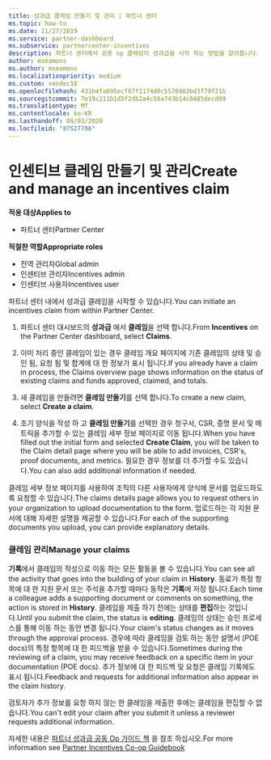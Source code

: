 ```yaml
---
title: 성과급 클레임 만들기 및 관리 | 파트너 센터
ms.topic: how-to
ms.date: 11/27/2019
ms.service: partner-dashboard
ms.subservice: partnercenter-incentives
description: 파트너 센터에서 공동 op 클레임의 성과급을 시작 하는 방법을 알아봅니다. 기록에서 클레임의 작성으로 이동 하는 모든 활동을 볼 수 있습니다.
author: mseamons
ms.author: mseamons
ms.localizationpriority: medium
ms.custom: seodec18
ms.openlocfilehash: 431b4fa095ecf87f1174d8c5570463bd3f79f21b
ms.sourcegitcommit: 7e19c211b1d5f2db2a4c56a743b14c8485decd99
ms.translationtype: MT
ms.contentlocale: ko-KR
ms.lasthandoff: 08/03/2020
ms.locfileid: "87527796"
---
```

# <a name="create-and-manage-an-incentives-claim"></a><span data-ttu-id="779c9-104">인센티브 클레임 만들기 및 관리</span><span class="sxs-lookup"><span data-stu-id="779c9-104">Create and manage an incentives claim</span></span>

<span data-ttu-id="779c9-105">**적용 대상**</span><span class="sxs-lookup"><span data-stu-id="779c9-105">**Applies to**</span></span>
- <span data-ttu-id="779c9-106">파트너 센터</span><span class="sxs-lookup"><span data-stu-id="779c9-106">Partner Center</span></span>

<span data-ttu-id="779c9-107">**적절한 역할**</span><span class="sxs-lookup"><span data-stu-id="779c9-107">**Appropriate roles**</span></span>

- <span data-ttu-id="779c9-108">전역 관리자</span><span class="sxs-lookup"><span data-stu-id="779c9-108">Global admin</span></span>
- <span data-ttu-id="779c9-109">인센티브 관리자</span><span class="sxs-lookup"><span data-stu-id="779c9-109">Incentives admin</span></span>
- <span data-ttu-id="779c9-110">인센티브 사용자</span><span class="sxs-lookup"><span data-stu-id="779c9-110">Incentives user</span></span>

<span data-ttu-id="779c9-111">파트너 센터 내에서 성과급 클레임을 시작할 수 있습니다.</span><span class="sxs-lookup"><span data-stu-id="779c9-111">You can initiate an incentives claim from within Partner Center.</span></span> 

1. <span data-ttu-id="779c9-112">파트너 센터 대시보드의 **성과급** 에서 **클레임**을 선택 합니다.</span><span class="sxs-lookup"><span data-stu-id="779c9-112">From **Incentives** on the Partner Center dashboard, select **Claims**.</span></span>

2.  <span data-ttu-id="779c9-113">이미 처리 중인 클레임이 있는 경우 클레임 개요 페이지에 기존 클레임의 상태 및 승인 됨, 요청 됨 및 합계에 대 한 정보가 표시 됩니다.</span><span class="sxs-lookup"><span data-stu-id="779c9-113">If you already have a claim in process, the Claims overview page shows information on the status of existing claims and funds approved, claimed, and totals.</span></span>

3.  <span data-ttu-id="779c9-114">새 클레임을 만들려면 **클레임 만들기**를 선택 합니다.</span><span class="sxs-lookup"><span data-stu-id="779c9-114">To create a new claim, select **Create a claim**.</span></span>

4.  <span data-ttu-id="779c9-115">초기 양식을 작성 하 고 **클레임 만들기**를 선택한 경우 청구서, CSR, 증명 문서 및 메트릭을 추가할 수 있는 클레임 세부 정보 페이지로 이동 됩니다.</span><span class="sxs-lookup"><span data-stu-id="779c9-115">When you have filled out the initial form and selected **Create Claim**, you will be taken to the Claim detail page where you will be able to add invoices, CSR's, proof documents, and metrics.</span></span> <span data-ttu-id="779c9-116">필요한 경우 정보를 더 추가할 수도 있습니다.</span><span class="sxs-lookup"><span data-stu-id="779c9-116">You can also add additional information if needed.</span></span>

<span data-ttu-id="779c9-117">클레임 세부 정보 페이지를 사용하여 조직의 다른 사용자에게 양식에 문서를 업로드하도록 요청할 수 있습니다.</span><span class="sxs-lookup"><span data-stu-id="779c9-117">The claims details page allows you to request others in your organization to upload documentation to the form.</span></span> <span data-ttu-id="779c9-118">업로드하는 각 지원 문서에 대해 자세한 설명을 제공할 수 있습니다.</span><span class="sxs-lookup"><span data-stu-id="779c9-118">For each of the supporting documents you upload, you can provide explanatory details.</span></span> 

### <a name="manage-your-claims"></a><span data-ttu-id="779c9-119">클레임 관리</span><span class="sxs-lookup"><span data-stu-id="779c9-119">Manage your claims</span></span>

<span data-ttu-id="779c9-120">**기록**에서 클레임의 작성으로 이동 하는 모든 활동을 볼 수 있습니다.</span><span class="sxs-lookup"><span data-stu-id="779c9-120">You can see all the activity that goes into the building of your claim in **History**.</span></span> <span data-ttu-id="779c9-121">동료가 특정 항목에 대 한 지원 문서 또는 주석을 추가할 때마다 동작은 **기록**에 저장 됩니다.</span><span class="sxs-lookup"><span data-stu-id="779c9-121">Each time a colleague adds a supporting document or comments on something, the action is stored in **History**.</span></span> <span data-ttu-id="779c9-122">클레임을 제출 하기 전에는 상태를 **편집**하는 것입니다.</span><span class="sxs-lookup"><span data-stu-id="779c9-122">Until you submit the claim, the status is **editing**.</span></span> <span data-ttu-id="779c9-123">클레임의 상태는 승인 프로세스를 통해 이동 하는 동안 변경 됩니다.</span><span class="sxs-lookup"><span data-stu-id="779c9-123">Your claim's status changes as it moves through the approval process.</span></span> <span data-ttu-id="779c9-124">경우에 따라 클레임을 검토 하는 동안 설명서 (POE docs)의 특정 항목에 대 한 피드백을 받을 수 있습니다.</span><span class="sxs-lookup"><span data-stu-id="779c9-124">Sometimes during the reviewing of a claim, you may receive feedback on a specific item in your documentation (POE docs).</span></span> <span data-ttu-id="779c9-125">추가 정보에 대 한 피드백 및 요청은 클레임 기록에도 표시 됩니다.</span><span class="sxs-lookup"><span data-stu-id="779c9-125">Feedback and requests for additional information also appear in the claim history.</span></span> 

<span data-ttu-id="779c9-126">검토자가 추가 정보를 요청 하지 않는 한 클레임을 제출한 후에는 클레임을 편집할 수 없습니다.</span><span class="sxs-lookup"><span data-stu-id="779c9-126">You can't edit your claim after you submit it unless a reviewer requests additional information.</span></span>

<span data-ttu-id="779c9-127">자세한 내용은 [파트너 성과급 공동 Op 가이드 책](https://assets.microsoft.com/coop-guidebook.pdf) 을 참조 하십시오.</span><span class="sxs-lookup"><span data-stu-id="779c9-127">For more information see [Partner Incentives Co-op Guidebook](https://assets.microsoft.com/coop-guidebook.pdf)</span></span>
